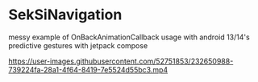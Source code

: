 # SekSiNavigation
messy example of OnBackAnimationCallback usage with android 13/14's predictive gestures with jetpack compose


https://user-images.githubusercontent.com/52751853/232650988-739224fa-28a1-4f64-8419-7e5524d55bc3.mp4

